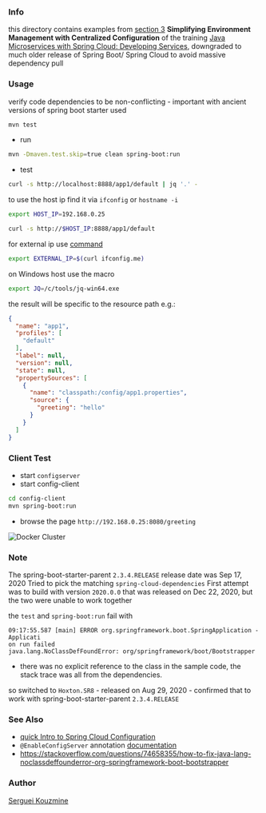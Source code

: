 ### Info

this directory contains examples from [section 3](https://app.pluralsight.com/course-player?clipId=caf88459-8a71-4181-aaae-72dd78243410) __Simplifying Environment Management with Centralized Configuration__ of the training [Java Microservices with Spring Cloud: Developing Services](https://app.pluralsight.com/courses/36c015db-2983-4f97-8973-098b6a5d1fcc/table-of-contents), downgraded to much older release of Spring Boot/ Spring Cloud to avoid massive dependency pull

### Usage

verify code dependencies to be non-conflicting - important with ancient versions of spring boot starter used
```sh
mvn test
```
* run
```sh
mvn -Dmaven.test.skip=true clean spring-boot:run
```
* test
```sh
curl -s http://localhost:8888/app1/default | jq '.' -
```
to use the host ip find it via `ifconfig` or `hostname -i`
```sh
export HOST_IP=192.168.0.25
```
```sh
curl -s http://$HOST_IP:8888/app1/default
```
for external ip use [command](https://www.freecodecamp.org/news/bash-command-line-tips-to-help-you-work-faster/)
```sh
export EXTERNAL_IP=$(curl ifconfig.me)
```
on Windows host use the macro
```sh
export JQ=/c/tools/jq-win64.exe
```
the result will be specific to the resource path e.g.:
```JSON
{
  "name": "app1",
  "profiles": [
    "default"
  ],
  "label": null,
  "version": null,
  "state": null,
  "propertySources": [
    {
      "name": "classpath:/config/app1.properties",
      "source": {
        "greeting": "hello"
      }
    }
  ]
}
```

### Client Test

* start `configserver`
* start config-client
```sh
cd config-client
mvn spring-boot:run
```
* browse the page `http://192.168.0.25:8080/greeting`

![Docker Cluster](https://github.com/sergueik/springboot_study/blob/master/basic-spring-configserver/screenshots/capture-greeting.png)

### Note


The spring-boot-starter-parent `2.3.4.RELEASE` release date was Sep 17, 2020
Tried to pick the matching `spring-cloud-dependencies`
First attempt was to build with version `2020.0.0` that was released on	Dec 22, 2020, but the two  were unable to work together

the `test` and `spring-boot:run` fail with
```text
09:17:55.587 [main] ERROR org.springframework.boot.SpringApplication - Applicati
on run failed
java.lang.NoClassDefFoundError: org/springframework/boot/Bootstrapper
```
- there was no explicit reference to the class in the sample code, the stack trace was all from the dependencies.

so switched to `Hoxton.SR8` - released on Aug 29, 2020 - confirmed that to work with  spring-boot-starter-parent `2.3.4.RELEASE`

### See Also
  * [quick Intro to Spring Cloud Configuration](https://www.baeldung.com/spring-cloud-configuration)
  * `@EnableConfigServer` annotation [documentation](https://cloud.spring.io/spring-cloud-config/multi/multi__spring_cloud_config_server.html) 
  * https://stackoverflow.com/questions/74658355/how-to-fix-java-lang-noclassdeffounderror-org-springframework-boot-bootstrapper
### Author
[Serguei Kouzmine](kouzmine_serguei@yahoo.com)
